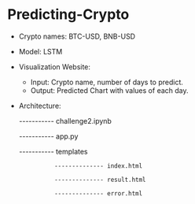 # Predicting-Crypto
- Crypto names: BTC-USD, BNB-USD
- Model: LSTM
- Visualization Website:
    - Input: Crypto name, number of days to predict.
    - Output: Predicted Chart with values of each day.
- Architecture:
  
  ----------- challenge2.ipynb
  
  ----------- app.py
  
  ----------- templates
  
                -------------- index.html
  
                -------------- result.html
  
                -------------- error.html
  
                

